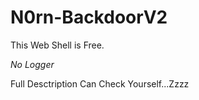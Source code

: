 # N0rn-BackdoorV2
This Web Shell is Free.

*No Logger*

Full Desctription Can Check Yourself...Zzzz

